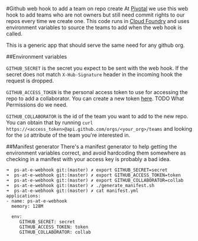 #Github web hook to add a team on repo create
At [Pivotal](http://pivotal.io) we use this web hook to add teams who are not owners but still need commit rights to our repos every time we create one. This code runs in [Cloud Foundry](http://run.pivotal.io) and uses environment variables to source the teams to add when the web hook is called. 

This is a generic app that should serve the same need for any github org.


##Environment variables

```GITHUB_SECRET``` is the secret you expect to be sent with the web hook. If the secret does not match ``X-Hub-Signature`` header in the incoming hook the request is dropped. 

```GITHUB_ACCESS_TOKEN``` is the personal access token to use for accessing the repo to add a collaborator. You can create a new token [here](https://github.com/settings/tokens/new). TODO What Permissions do we need.

```GITHUB_COLLABORATOR``` is the id of the team you want to add to the new repo. You can obtain that by running ```curl https://<access_token>@api.github.com/orgs/<your_org>/teams``` and looking for the ```id``` attribute of the team you're interested in. 

##Manifest generator
There's a manifest generator to help getting the environment variables correct, and avoid hardcoding them somewhere as checking in a manifest with your access key is probably a bad idea. 

```
➜  ps-at-e-webhook git:(master) ✗ export GITHUB_SECRET=secret 
➜  ps-at-e-webhook git:(master) ✗ export GITHUB_ACCESS_TOKEN=token
➜  ps-at-e-webhook git:(master) ✗ export GITHUB_COLLABORATOR=collab
➜  ps-at-e-webhook git:(master) ✗ ./generate_manifest.sh
➜  ps-at-e-webhook git:(master) ✗ cat manifest.yml
applications:
- name: ps-at-e-webhook
  memory: 128M

  env:
     GITHUB_SECRET: secret
     GITHUB_ACCESS_TOKEN: token
     GITHUB_COLLABORATOR: collab
```